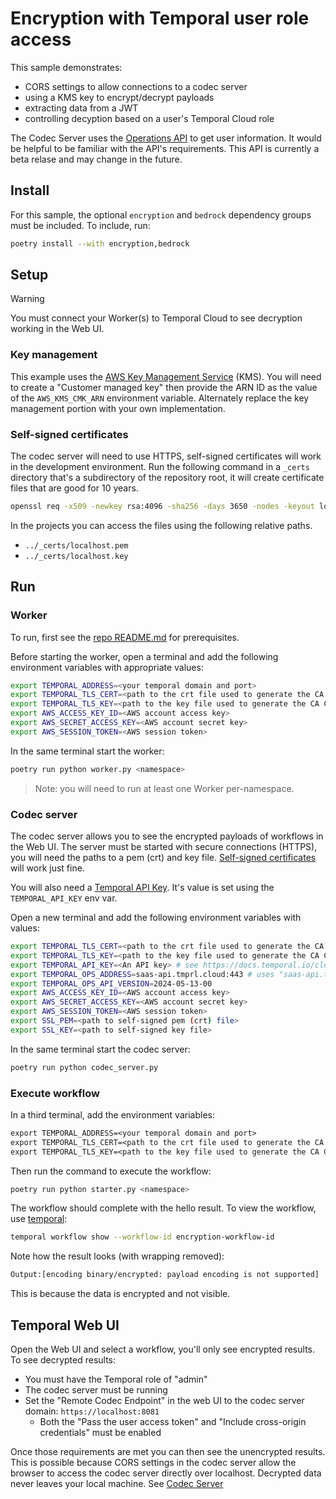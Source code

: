 # Encryption with Temporal user role access

This sample demonstrates:

- CORS settings to allow connections to a codec server
- using a KMS key to encrypt/decrypt payloads
- extracting data from a JWT
- controlling decyption based on a user's Temporal Cloud role

The Codec Server uses the [Operations API](https://docs.temporal.io/ops) to get user information. It would be helpful to be familiar with the API's requirements. This API is currently a beta relase and may change in the future.

## Install

For this sample, the optional `encryption` and `bedrock` dependency groups must be included. To include, run:

```sh
poetry install --with encryption,bedrock
```

## Setup

> [!WARNING]
> You must connect your Worker(s) to Temporal Cloud to see decryption working in the Web UI.

### Key management

This example uses the [AWS Key Management Service](https://aws.amazon.com/kms/) (KMS). You will need
to create a "Customer managed key" then provide the ARN ID as the value of the `AWS_KMS_CMK_ARN`
environment variable. Alternately replace the key management portion with your own implementation.

### Self-signed certificates

The codec server will need to use HTTPS, self-signed certificates will work in the development
environment. Run the following command in a `_certs` directory that's a subdirectory of the
repository root, it will create certificate files that are good for 10 years.

```sh
openssl req -x509 -newkey rsa:4096 -sha256 -days 3650 -nodes -keyout localhost.key -out localhost.pem -subj "/CN=localhost"
```

In the projects you can access the files using the following relative paths.

- `../_certs/localhost.pem`
- `../_certs/localhost.key`

## Run

### Worker

To run, first see the [repo README.md](../README.md) for prerequisites.

Before starting the worker, open a terminal and add the following environment variables with
appropriate values:

```sh
export TEMPORAL_ADDRESS=<your temporal domain and port>
export TEMPORAL_TLS_CERT=<path to the crt file used to generate the CA Certificate for the temporal namespace>
export TEMPORAL_TLS_KEY=<path to the key file used to generate the CA Certificate for the temporal namespace>
export AWS_ACCESS_KEY_ID=<AWS account access key>
export AWS_SECRET_ACCESS_KEY=<AWS account secret key>
export AWS_SESSION_TOKEN=<AWS session token>
```

In the same terminal start the worker:

```sh
poetry run python worker.py <namespace>
```

> Note: you will need to run at least one Worker per-namespace.

### Codec server

The codec server allows you to see the encrypted payloads of workflows in the Web UI. The server
must be started with secure connections (HTTPS), you will need the paths to a pem (crt) and key
file. [Self-signed certificates](#self-signed-certificates) will work just fine.

You will also need a [Temporal API Key](https://docs.temporal.io/cloud/api-keys#generate-an-api-key). It's value is set using the `TEMPORAL_API_KEY` env var.

Open a new terminal and add the following environment variables with values:

```sh
export TEMPORAL_TLS_CERT=<path to the crt file used to generate the CA Certificate for the namespace>
export TEMPORAL_TLS_KEY=<path to the key file used to generate the CA Certificate for the namespace>
export TEMPORAL_API_KEY=<An API key> # see https://docs.temporal.io/cloud/tcld/apikey#create
export TEMPORAL_OPS_ADDRESS=saas-api.tmprl.cloud:443 # uses "saas-api.tmprl.cloud:443" if not provided
export TEMPORAL_OPS_API_VERSION=2024-05-13-00
export AWS_ACCESS_KEY_ID=<AWS account access key>
export AWS_SECRET_ACCESS_KEY=<AWS account secret key>
export AWS_SESSION_TOKEN=<AWS session token>
export SSL_PEM=<path to self-signed pem (crt) file>
export SSL_KEY=<path to self-signed key file>
```

In the same terminal start the codec server:

```sh
poetry run python codec_server.py
```

### Execute workflow

In a third terminal, add the environment variables:

```txt
export TEMPORAL_ADDRESS=<your temporal domain and port>
export TEMPORAL_TLS_CERT=<path to the crt file used to generate the CA Certificate for the namespace>
export TEMPORAL_TLS_KEY=<path to the key file used to generate the CA Certificate for the namespace>
```

Then run the command to execute the workflow:

```sh
poetry run python starter.py <namespace>
```

The workflow should complete with the hello result. To view the workflow, use [temporal](https://docs.temporal.io/cli):

```sh
temporal workflow show --workflow-id encryption-workflow-id
```

Note how the result looks (with wrapping removed):

```txt
Output:[encoding binary/encrypted: payload encoding is not supported]
```

This is because the data is encrypted and not visible.

## Temporal Web UI

Open the Web UI and select a workflow, you'll only see encrypted results. To see decrypted results:

- You must have the Temporal role of "admin"
- The codec server must be running
- Set the "Remote Codec Endpoint" in the web UI to the codec server domain: `https://localhost:8081`
  - Both the "Pass the user access token" and "Include cross-origin credentials" must be enabled

Once those requirements are met you can then see the unencrypted results. This is possible because
CORS settings in the codec server allow the browser to access the codec server directly over
localhost. Decrypted data never leaves your local machine. See [Codec
Server](https://docs.temporal.io/production-deployment/data-encryption)